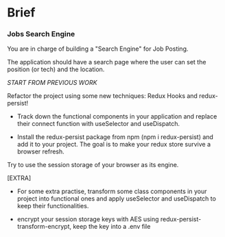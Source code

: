 # Brief

### Jobs Search Engine

You are in charge of building a "Search Engine" for Job Posting.

The application should have a search page where the user can set the position (or tech) and the location.

 

*START FROM PREVIOUS WORK*

Refactor the project using some new techniques: Redux Hooks and redux-persist!

- Track down the functional components in your application and replace their connect function with useSelector and useDispatch.

- Install the redux-persist package from npm (npm i redux-persist) and add it to your project. The goal is to make your redux store survive a browser refresh.

Try to use the session storage of your browser as its engine.
 

[EXTRA]

- For some extra practise, transform some class components in your project into functional ones and apply useSelector and useDispatch to keep their functionalities.

- encrypt your session storage keys with AES using redux-persist-transform-encrypt, keep the key into a .env file
